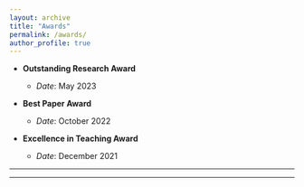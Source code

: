 ```yaml
---
layout: archive
title: "Awards"
permalink: /awards/
author_profile: true
---
```


- **Outstanding Research Award**
  - *Date*: May 2023

- **Best Paper Award**
  - *Date*: October 2022

- **Excellence in Teaching Award**
  - *Date*: December 2021
------


------

<!-- {% if author.googlescholar %}
  You can also find my articles on <u><a href="{{author.googlescholar}}">my Google Scholar profile</a>.</u>
{% endif %}

{% include base_path %}

{% for post in site.publications reversed %}
  {% include archive-single.html %}
{% endfor %} -->
